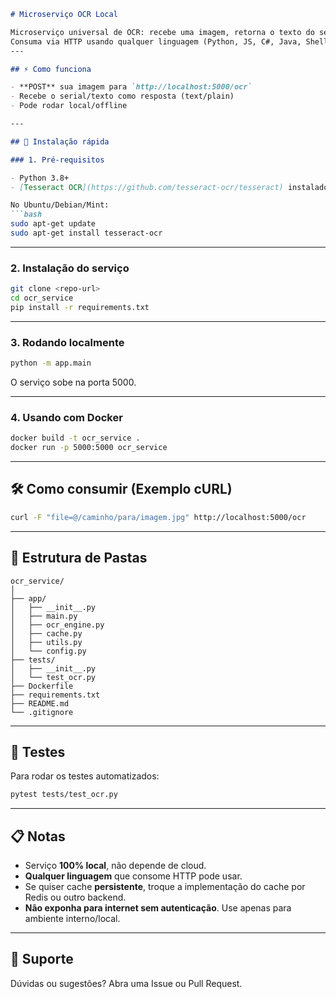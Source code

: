 ```markdown
# Microserviço OCR Local

Microserviço universal de OCR: recebe uma imagem, retorna o texto do serial.  
Consuma via HTTP usando qualquer linguagem (Python, JS, C#, Java, Shell etc).
---

## ⚡ Como funciona

- **POST** sua imagem para `http://localhost:5000/ocr`
- Recebe o serial/texto como resposta (text/plain)
- Pode rodar local/offline

---

## 🚀 Instalação rápida

### 1. Pré-requisitos

- Python 3.8+
- [Tesseract OCR](https://github.com/tesseract-ocr/tesseract) instalado

No Ubuntu/Debian/Mint:
```bash
sudo apt-get update
sudo apt-get install tesseract-ocr
```

---

### 2. Instalação do serviço

```bash
git clone <repo-url>
cd ocr_service
pip install -r requirements.txt
```

---

### 3. Rodando localmente

```bash
python -m app.main
```
O serviço sobe na porta 5000.

---

### 4. Usando com Docker

```bash
docker build -t ocr_service .
docker run -p 5000:5000 ocr_service
```

---

## 🛠️ Como consumir (Exemplo cURL)

```bash
curl -F "file=@/caminho/para/imagem.jpg" http://localhost:5000/ocr
```

---

## 📁 Estrutura de Pastas

```
ocr_service/
│
├── app/
│   ├── __init__.py
│   ├── main.py
│   ├── ocr_engine.py
│   ├── cache.py
│   ├── utils.py
│   └── config.py
├── tests/
│   ├── __init__.py
│   └── test_ocr.py
├── Dockerfile
├── requirements.txt
├── README.md
└── .gitignore
```

---

## 🧪 Testes

Para rodar os testes automatizados:

```bash
pytest tests/test_ocr.py
```

---

## 📋 Notas

- Serviço **100% local**, não depende de cloud.
- **Qualquer linguagem** que consome HTTP pode usar.
- Se quiser cache **persistente**, troque a implementação do cache por Redis ou outro backend.
- **Não exponha para internet sem autenticação**. Use apenas para ambiente interno/local.

---

## 📢 Suporte

Dúvidas ou sugestões? Abra uma Issue ou Pull Request.
```